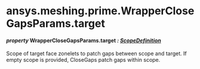 <a id="ansys-meshing-prime-wrapperclosegapsparams-target"></a>

# ansys.meshing.prime.WrapperCloseGapsParams.target

<a id="ansys.meshing.prime.WrapperCloseGapsParams.target"></a>

#### *property* WrapperCloseGapsParams.target *: [ScopeDefinition](ansys.meshing.prime.ScopeDefinition.md#ansys.meshing.prime.ScopeDefinition)*

Scope of target face zonelets to patch gaps between scope and target. If empty scope is provided, CloseGaps patch gaps within scope.

<!-- !! processed by numpydoc !! -->
